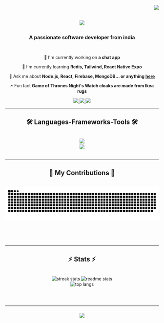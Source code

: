 <img align="right" src="https://visitor-badge.laobi.icu/badge?page_id=Sonihemnat7777.Sonihemnat7777" />
 
 <h1 align="center"> 
    <a href="https://git.io/typing-svg">
  <img src="https://readme-typing-svg.herokuapp.com/?font-Righteous&size=35&center=true&vCenter=true&width=500&height=70&duration=4000&lines=Hi+There!+👋;+I'm+HEMANT!;" />
 </a>
</h1>

<h3 align="center">A passionate software developer from india </h3>

<br/>

<div align="center"> 
  
🔭 I'm currently working on **a chat app** 

🌿 I'm currently learning **Redis, Tailwind, React Native Expo**

💬 Ask me about **Node.js, React, Firebase, MongoDB... or anything [here](https://github.com/salesp07/salesp07/issues)**

🗲 Fun fact **Game of Thrones Night's Watch cloaks are made from Ikea rugs**

</div>

<div align="center">
 <a href="mailto:pedro.sonyhemant0786@gmail.com">
<img src="https://img.shields.io/badge/Gmail-333333?style=for-the-badge&logo=gmail&logoColor=red" target="_blank" />
</a>
<a href="https://in.linkedin.com/in/pedro-sales-muniz" target="_blank">
   <img src="https://img.shields.io/badge/LinkedIn-007785?style-for-the-badge&logo-linkedin&logoColor=white" target="_blank" />
</a>
<a href="https://salesp07.github.io" target="_blank">
<img src="https://img.shields.io/badge/Portfolio-FF5722?style-for-the-badge&logo-todoist&logoColor=white" target="_blank" /> 

</a>
</div>

<hr/> 

<h2 align="center"> 🛠️ Languages-Frameworks-Tools 🛠️ </h2>
<br/> 
<div align="center">
   <a href="[![My Skills](https://skillicons.dev/icons?i=js,html,css,wasm)](https://skillicons.dev)">
      <img src="https://skillicons.dev/icons?i=nodejs,github,python,javascript,express,c," /><br>
      <img src="https://skillicons.dev/icons?i=react,flask,html,css,vscode," />
  </a>
</div>
 
<br/>
<hr/>

<div align="center">
 <h2> 🐍 My Contributions 🐍 </h2>
<br>
<img alt="snake eating my contributions" src="https://raw.githubusercontent.com/salesp07/salesp07/output/github-contribution-grid-snake.svg" />

   <br/><br/><br/>
 </div>
 
<hr/>

<h2 align="center"> ⚡ Stats ⚡ </h2>
<br>
<div align=center>
   <img width=390 src="https://streak-stats.demolab.com/?user=salespe07&count_private=true&theme=react&border_radius=10" alt="streak stats"/>                                                                    
   <img width=390 src="https://github-readme-stats-salesp07.vercel.app/api?username=salesp07&count_private=true&show_icons-true&theme=react&rank_icon=github&border_radius=10" alt="readme stats" />
   <br/>
   <img width=325 align="center" src="https://github-readme-stats-salesp07.vercel.app/api/top-langs/?                                                                     
    username=salesp07&hide=HTML&langs_count=8&layout=compact&theme-react&border_radius-10&size_weight=0.5&count_weight=0.5&exclude_repo=github-readme-stats" alt="top langs" />
</div> 
  
<br/><br/>
<hr/>

<h3 align="center">
  <a href="https://git.io/typing-svg">
    <img src="https://readme-typing-svg.herokuapp.com/?             font=Righteous&size=25&center=true&vCenter=true&width=500&height=70&duration=4000&1ines=Thanks+for+visiting!+✌️;Shoot+me+a+message+on+Linkedini;I'm+always+down+to+collab+:)">
 </a>
